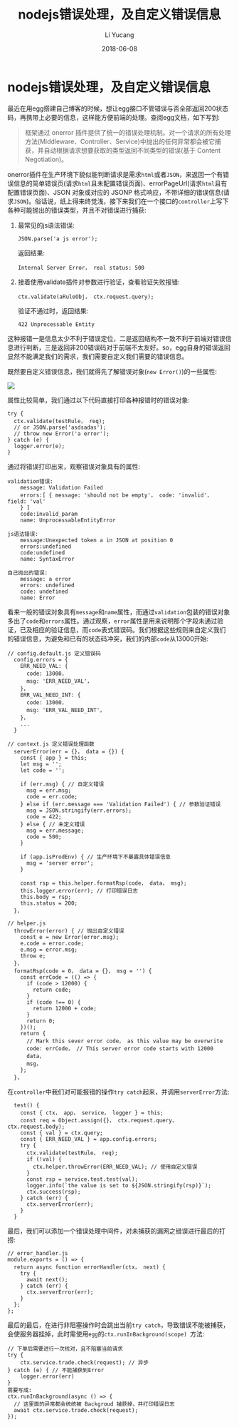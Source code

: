 ﻿---
layout: post
title: nodejs错误处理，及自定义错误信息
# subtitle:
date: 2018-06-08
author: Li Yucang
catalog: true
tags:
    - node
---

# nodejs错误处理，及自定义错误信息

最近在用egg搭建自己博客的时候，想让egg接口不管错误与否全部返回200状态码，再携带上必要的信息，这样能方便前端的处理。查阅egg文档，如下写到:

> 框架通过 onerror 插件提供了统一的错误处理机制。对一个请求的所有处理方法(Middleware、Controller、Service)中抛出的任何异常都会被它捕获，并自动根据请求想要获取的类型返回不同类型的错误(基于 Content Negotiation)。

onerror插件在生产环境下貌似能判断请求是需求`html`或者`JSON`，来返回一个有错误信息的简单错误页(请求`html`且未配置错误页面)、errorPageUrl(请求`html`且有配置错误页面)、JSON 对象或对应的 JSONP 格式响应，不带详细的错误信息(请求`JSON`)。俗话说，纸上得来终觉浅，接下来我们在一个接口的`controller`上写下各种可能抛出的错误类型，并且不对错误进行捕获:

1.  最常见的js语法错误:

    	JSON.parse('a js error');

	返回结果:

     	Internal Server Error， real status: 500

2.  接着使用validate插件对参数进行验证，查看验证失败报错:

     	ctx.validate(aRuleObj， ctx.request.query);

	验证不通过时，返回结果:

     	422 Unprocessable Entity

这种报错一是信息太少不利于错误定位，二是返回结构不一致不利于前端对错误信息进行判断，三是返回非200错误码对于前端不太友好。so，egg自身的错误返回显然不能满足我们的需求，我们需要自定义我们需要的错误信息。

既然要自定义错误信息，我们就得先了解错误对象(`new Error()`)的一些属性:

![](http://cdn.vivigo.xyz/blog/1552642299633_228.png)

属性比较简单，我们通过以下代码直接打印各种报错时的错误对象:

    try {
      ctx.validate(testRule， req);
      // or JSON.parse('asdsadas');
      // throw new Error('a error');
    } catch (e) {
      logger.error(e);
    }

通过将错误打印出来，观察错误对象具有的属性:

    validation错误:
        message: Validation Failed
        errors:[ { message: 'should not be empty'， code: 'invalid'， field: 'val'
        } ]
        code:invalid_param
        name: UnprocessableEntityError

    js语法错误:
        message:Unexpected token a in JSON at position 0
        errors:undefined
        code:undefined
        name: SyntaxError
        
    自己抛出的错误:
        message: a error
        errors: undefined
        code: undefined
        name: Error

看来一般的错误对象具有`message`和`name`属性，而通过`validation`包装的错误对象多出了`code`和`errors`属性。通过观察，`error`属性是用来说明那个字段未通过验证，已及相应的验证信息，而`code`表式错误码。我们根据这些规则来自定义我们的错误信息，为避免和已有的状态码冲突，我们的内部`code`从13000开始:
    
    // config.default.js 定义错误码
      config.errors = {
        ERR_NEED_VAL: {
          code: 13000，
          msg: 'ERR_NEED_VAL'，
        }，
        ERR_VAL_NEED_INT: {
          code: 13000，
          msg: 'ERR_VAL_NEED_INT'，
        }，
        ...
      }
    
    // context.js 定义错误处理函数
      serverError(err = {}， data = {}) {
        const { app } = this;
        let msg = '';
        let code = '';
    
        if (err.msg) { // 自定义错误
          msg = err.msg;
          code = err.code;
        } else if (err.message === 'Validation Failed') { // 参数验证错误
          msg = JSON.stringify(err.errors);
          code = 422;
        } else { // 未定义错误
          msg = err.message;
          code = 500;
        }
    
        if (app.isProdEnv) { // 生产环境下不暴露具体错误信息
          msg = 'server error';
        }
    
        const rsp = this.helper.formatRsp(code， data， msg);
        this.logger.error(err); // 打印错误日志
        this.body = rsp;
        this.status = 200;
      }，
     
    // helper.js
      throwError(error) { // 抛出自定义错误
        const e = new Error(error.msg);
        e.code = error.code;
        e.msg = error.msg;
        throw e;
      }，
      formatRsp(code = 0， data = {}， msg = '') {
        const errCode = (() => {
          if (code > 12000) {
            return code;
          }
          if (code !== 0) {
            return 12000 + code;
          }
          return 0;
        })();
        return {
          // Mark this sever error code， as this value may be overwrite
          code: errCode， // This server error code starts with 12000
          data，
          msg，
        };
      }，

在`controller`中我们对可能报错的操作`try catch`起来，并调用`serverError`方法:

      test() {
        const { ctx， app， service， logger } = this;
        const req = Object.assign({}， ctx.request.query， ctx.request.body);
        const { val } = ctx.query;
        const { ERR_NEED_VAL } = app.config.errors;
        try {
          ctx.validate(testRule， req);
          if (!val) {
            ctx.helper.throwError(ERR_NEED_VAL); // 使用自定义错误
          }
          const rsp = service.test.test(val);
          logger.info(`the value is set to ${JSON.stringify(rsp)}`);
          ctx.success(rsp);
        } catch (err) {
          ctx.serverError(err);
        }
      }

最后，我们可以添加一个错误处理中间件，对未捕获的漏网之错误进行最后的打捞:

    // error_handler.js
    module.exports = () => {
      return async function errorHandler(ctx， next) {
        try {
          await next();
        } catch (err) {
          ctx.serverError(err);
        }
      };
    };

最后的最后，在进行非阻塞操作时会跳出当前`try catch`，导致错误不能被捕获，会使服务器挂掉，此时需使用`egg`的`ctx.runInBackground(scope) `方法:

    // 下单后需要进行一次核对，且不阻塞当前请求
    try {
        ctx.service.trade.check(request); // 异步
    } catch (e) { // 不能捕获到Error
        logger.error(err)
    }
    需要写成:
    ctx.runInBackground(async () => {
      // 这里面的异常都会统统被 Backgroud 捕获掉，并打印错误日志
      await ctx.service.trade.check(request);
    });